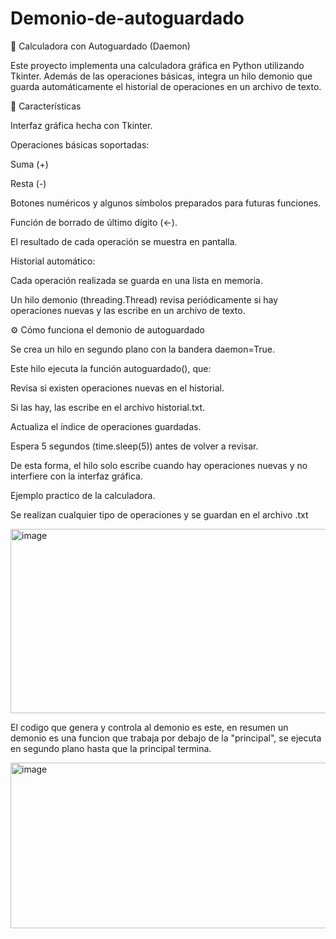 # Demonio-de-autoguardado
🧮 Calculadora con Autoguardado (Daemon)

Este proyecto implementa una calculadora gráfica en Python utilizando Tkinter.
Además de las operaciones básicas, integra un hilo demonio que guarda automáticamente el historial de operaciones en un archivo de texto.

🚀 Características

Interfaz gráfica hecha con Tkinter.

Operaciones básicas soportadas:

Suma (+)

Resta (-)

Botones numéricos y algunos símbolos preparados para futuras funciones.

Función de borrado de último dígito (←).

El resultado de cada operación se muestra en pantalla.

Historial automático:

Cada operación realizada se guarda en una lista en memoria.

Un hilo demonio (threading.Thread) revisa periódicamente si hay operaciones nuevas y las escribe en un archivo de texto.

⚙️ Cómo funciona el demonio de autoguardado

Se crea un hilo en segundo plano con la bandera daemon=True.

Este hilo ejecuta la función autoguardado(), que:

Revisa si existen operaciones nuevas en el historial.

Si las hay, las escribe en el archivo historial.txt.

Actualiza el índice de operaciones guardadas.

Espera 5 segundos (time.sleep(5)) antes de volver a revisar.

De esta forma, el hilo solo escribe cuando hay operaciones nuevas y no interfiere con la interfaz gráfica.

Ejemplo practico de la calculadora.

Se realizan cualquier tipo de operaciones y se guardan en el archivo .txt

<img width="717" height="295" alt="image" src="https://github.com/user-attachments/assets/489ce029-84e3-449c-a42a-16a03e76f6fe" />

El codigo que genera y controla al demonio es este, en resumen un demonio es una funcion que trabaja por debajo de la "principal",
se ejecuta en segundo plano hasta que la principal termina.

<img width="660" height="265" alt="image" src="https://github.com/user-attachments/assets/39d37628-7aae-4f0b-a858-7c5c83ea1c60" />
